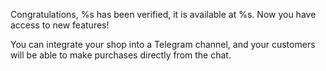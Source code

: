 Congratulations, %s has been verified,  it is available at %s. 
Now you have access to new features!

You can integrate your shop into a Telegram channel, and your customers will be able to make purchases directly from the chat.